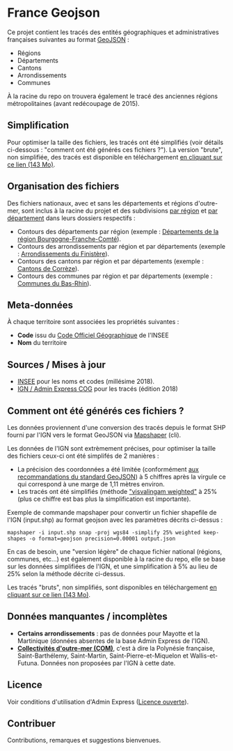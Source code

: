# France Geojson

Ce projet contient les tracés des entités géographiques et administratives françaises suivantes au format [GeoJSON](http://geojson.org/) :

* Régions
* Départements
* Cantons
* Arrondissements
* Communes

À la racine du repo on trouvera également le tracé des anciennes régions métropolitaines (avant redécoupage de 2015).

## Simplification

Pour optimiser la taille des fichiers, les tracés ont été simplifiés (voir détails ci-dessous : "comment ont été générés ces fichiers ?"). La version "brute", non simplifiée, des tracés est disponible en téléchargement [en cliquant sur ce lien (143 Mo)](https://france-geojson.gregoiredavid.fr/download/france-geojson-raw.tgz).

## Organisation des fichiers

Des fichiers nationaux, avec et sans les départements et régions d'outre-mer, sont inclus à la racine du projet et des subdivisions [par région](https://github.com/gregoiredavid/france-geojson/tree/master/regions/) et [par département](https://github.com/gregoiredavid/france-geojson/tree/master/departements/) dans leurs dossiers respectifs :

* Contours des départements par région (exemple : [Départements de la région Bourgogne-Franche-Comté](https://github.com/gregoiredavid/france-geojson/tree/master/regions/bourgogne-franche-comte/departements-bourgogne-franche-comte.geojson)).
* Contours des arrondissements par région et par départements (exemple : [Arrondissements du Finistère](https://github.com/gregoiredavid/france-geojson/tree/master/departements/29-finistere/arrondissements-29-finistere.geojson)).
* Contours des cantons par région et par départements (exemple : [Cantons de Corrèze](https://github.com/gregoiredavid/france-geojson/tree/master/departements/19-correze/cantons-19-correze.geojson)).
* Contours des communes par région et par départements (exemple : [Communes du Bas-Rhin](https://github.com/gregoiredavid/france-geojson/tree/master/departements/67-bas-rhin/communes-67-bas-rhin.geojson)).


## Meta-données

À chaque territoire sont associées les propriétés suivantes :

* **Code** issu du [Code Officiel Géographique](http://www.insee.fr/fr/methodes/nomenclatures/cog/documentation.asp) de l'INSEE
* **Nom** du territoire

## Sources / Mises à jour

* [INSEE](http://www.insee.fr/fr/methodes/nomenclatures/cog/telechargement.asp) pour les noms et codes (millésime 2018).
* [IGN / Admin Express COG](http://professionnels.ign.fr/adminexpress) pour les tracés (édition 2018)

## Comment ont été générés ces fichiers ?

Les données proviennent d'une conversion des tracés depuis le format SHP fourni par l'IGN vers le format GeoJSON via [Mapshaper](https://github.com/mbloch/mapshaper) (cli).

Les données de l'IGN sont extrèmement précises, pour optimiser la taille des fichiers ceux-ci ont été simplifés de 2 manières :
* La précision des coordonnées a été limitée (conformément [aux recommandations du standard GeoJSON](https://tools.ietf.org/html/rfc7946#section-11.2)) à 5 chiffres après la virgule ce qui correspond à une marge de 1,11 mètres environ.
* Les tracés ont été simplifiés (méthode ["visvalingam weighted"](https://github.com/mbloch/mapshaper/wiki/Command-Reference#-simplify) à 25% (plus ce chiffre est bas plus la simplification est importante).

Exemple de commande mapshaper pour convertir un fichier shapefile de l'IGN (input.shp) au format geojson avec les paramètres décrits ci-dessus :

```
mapshaper -i input.shp snap -proj wgs84 -simplify 25% weighted keep-shapes -o format=geojson precision=0.00001 output.json
```

En cas de besoin, une "version légère" de chaque fichier national (régions, communes, etc...) est également disponible à la racine du repo, elle se base sur les données simplifiées de l'IGN, et une simplification à 5% au lieu de 25% selon la méthode décrite ci-dessus.

Les tracés "bruts", non simplifiés, sont disponibles en téléchargement [en cliquant sur ce lien (143 Mo)](https://france-geojson.gregoiredavid.fr/download/france-geojson-raw.tgz).

## Données manquantes / incomplètes

* **Certains arrondissements** : pas de données pour Mayotte et la Martinique (données absentes de la base Admin Express de l'IGN).
* **[Collectivités d'outre-mer (COM)](https://fr.wikipedia.org/wiki/Collectivit%C3%A9_d%27outre-mer)**, c'est à dire la Polynésie française, Saint-Barthélemy, Saint-Martin, Saint-Pierre-et-Miquelon et Wallis-et-Futuna. Données non proposées par l'IGN à cette date.

## Licence

Voir conditions d'utilisation d'Admin Express ([Licence ouverte](http://www.etalab.gouv.fr/pages/licence-ouverte-open-licence-5899923.html)).

## Contribuer

Contributions, remarques et suggestions bienvenues.

